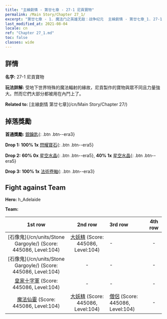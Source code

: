 ```yaml
---
title: "主線劇情 - 第廿七章 - 27-1 尼貢寶物"
permalink: /Main Story/Chapter 27_1/
excerpt: "第廿七章 - 1. 魔法门之英雄无敌：战争纪元  主線劇情 - 第廿七章_1. 27-1 尼貢寶物"
last_modified_at: 2021-08-04
locale: cn
ref: "Chapter 27_1.md"
toc: false
classes: wide
---
```


## 詳情

 **名字:** 27-1 尼貢寶物

 **玩法詳解:** 受地下世界特殊的魔法輻射的緣故，尼貢製作的寶物與眾不同且力量強大。然而它們大部分都被用在內鬥上了。

 **Related to:** [主線劇情 第廿七章](/cn/Main Story/Chapter 27/)

## 掉落獎勵

 **首通獎勵:** [銀鑰匙](/cn/Items/con_693/){: .btn .btn--era3}

 **Drop 1:** **100% 1x** [閃耀寶石](/cn/Items/mat_100/){: .btn .btn--era5}

 **Drop 2:** **60% 0x** [星空水晶](/cn/Items/mat_94/){: .btn .btn--era5}, **40% 1x** [星空水晶](/cn/Items/mat_94/){: .btn .btn--era5}

 **Drop 3:** **100% 1x** [法術卷軸](/cn/Items/con_694/){: .btn .btn--era3}


## Fight against Team
 **Hero:** h_Adelaide

 **Team:**


  | 1st row | 2nd row | 3rd row | 4th row |
  |:----:|:----:|:----|:----:|
  | [石像鬼](/cn/units/Stone Gargoyle/) (Score: 445086, Level:104)  | [大妖精](/cn/units/Gremlin/) (Score: 445086, Level:104)  | - | - |
  | [石像鬼](/cn/units/Stone Gargoyle/) (Score: 445086, Level:104)  | - | - | - |
  | [皇家十字軍](/cn/units/Swordsman/) (Score: 445086, Level:104)  | - | - | - |
  | [魔法仙靈](/cn/units/Sprite/) (Score: 445086, Level:104)  | [大妖精](/cn/units/Gremlin/) (Score: 445086, Level:104)  | [僧侶](/cn/units/Monk/) (Score: 445086, Level:104)  | - |


